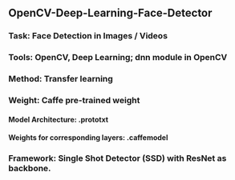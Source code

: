 ## OpenCV-Deep-Learning-Face-Detector
### Task: Face Detection in Images / Videos
### Tools: OpenCV, Deep Learning; dnn module in OpenCV
### Method: Transfer learning
### Weight: Caffe pre-trained weight
#### Model Architecture: .prototxt
#### Weights for corresponding layers: .caffemodel
### Framework: Single Shot Detector (SSD) with ResNet as backbone.

